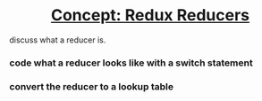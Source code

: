 <h1 style="text-align: center; text-decoration: underline; margin-top: 50px">Concept: Redux Reducers</h1>

discuss what a reducer is.

### code what a reducer looks like with a switch statement

### convert the reducer to a lookup table
